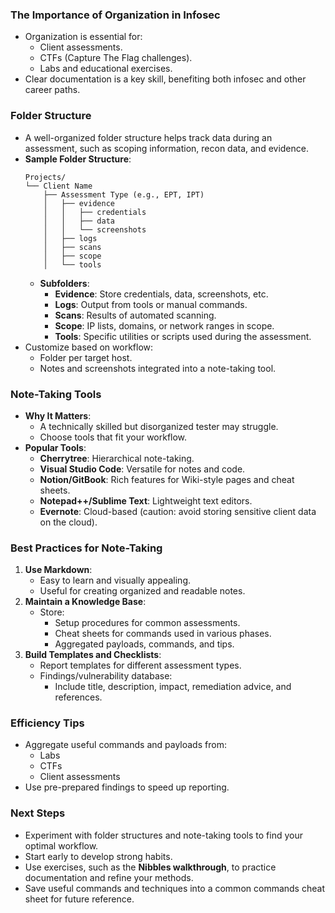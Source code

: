 ### **The Importance of Organization in Infosec**
- Organization is essential for:
    - Client assessments.
    - CTFs (Capture The Flag challenges).
    - Labs and educational exercises.
- Clear documentation is a key skill, benefiting both infosec and other career paths.



### **Folder Structure**
- A well-organized folder structure helps track data during an assessment, such as scoping information, recon data, and evidence.
- **Sample Folder Structure**:
    ```
    Projects/
    └── Client Name
        ├── Assessment Type (e.g., EPT, IPT)
        │   ├── evidence
        │   │   ├── credentials
        │   │   ├── data
        │   │   └── screenshots
        │   ├── logs
        │   ├── scans
        │   ├── scope
        │   └── tools
    ```
    - **Subfolders**:
        - **Evidence**: Store credentials, data, screenshots, etc.
        - **Logs**: Output from tools or manual commands.
        - **Scans**: Results of automated scanning.
        - **Scope**: IP lists, domains, or network ranges in scope.
        - **Tools**: Specific utilities or scripts used during the assessment.
- Customize based on workflow:
    - Folder per target host.
    - Notes and screenshots integrated into a note-taking tool.



### **Note-Taking Tools**
- **Why It Matters**:
    - A technically skilled but disorganized tester may struggle.
    - Choose tools that fit your workflow.
- **Popular Tools**:
    - **Cherrytree**: Hierarchical note-taking.
    - **Visual Studio Code**: Versatile for notes and code.
    - **Notion/GitBook**: Rich features for Wiki-style pages and cheat sheets.
    - **Notepad++/Sublime Text**: Lightweight text editors.
    - **Evernote**: Cloud-based (caution: avoid storing sensitive client data on the cloud).



### **Best Practices for Note-Taking**
1. **Use Markdown**:
    - Easy to learn and visually appealing.
    - Useful for creating organized and readable notes.
2. **Maintain a Knowledge Base**:
    - Store:
        - Setup procedures for common assessments.
        - Cheat sheets for commands used in various phases.
        - Aggregated payloads, commands, and tips.
3. **Build Templates and Checklists**:
    - Report templates for different assessment types.
    - Findings/vulnerability database:
        - Include title, description, impact, remediation advice, and references.



### **Efficiency Tips**
- Aggregate useful commands and payloads from:
    - Labs
    - CTFs
    - Client assessments
- Use pre-prepared findings to speed up reporting.



### **Next Steps**
- Experiment with folder structures and note-taking tools to find your optimal workflow.
- Start early to develop strong habits.
- Use exercises, such as the **Nibbles walkthrough**, to practice documentation and refine your methods.
- Save useful commands and techniques into a common commands cheat sheet for future reference.
